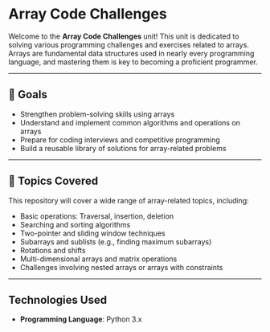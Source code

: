 # Array Code Challenges

Welcome to the **Array Code Challenges** unit! This unit is dedicated to solving various programming challenges and exercises related to arrays. Arrays are fundamental data structures used in nearly every programming language, and mastering them is key to becoming a proficient programmer.

---

## 🚀 Goals

- Strengthen problem-solving skills using arrays
- Understand and implement common algorithms and operations on arrays
- Prepare for coding interviews and competitive programming
- Build a reusable library of solutions for array-related problems

---

## 🧩 Topics Covered

This repository will cover a wide range of array-related topics, including:

- Basic operations: Traversal, insertion, deletion
- Searching and sorting algorithms
- Two-pointer and sliding window techniques
- Subarrays and sublists (e.g., finding maximum subarrays)
- Rotations and shifts
- Multi-dimensional arrays and matrix operations
- Challenges involving nested arrays or arrays with constraints

---

## Technologies Used

- **Programming Language**: Python 3.x
